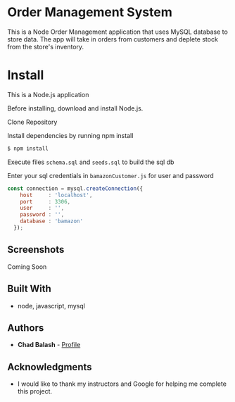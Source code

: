 # Order Management System

This is a Node Order Management application that uses MySQL database to store data. The app will take in orders from customers and deplete stock from the store's inventory.

# Install
This is a Node.js application

Before installing, download and install Node.js.

Clone Repository

Install dependencies by running npm install

```javascript
$ npm install
```

Execute files `schema.sql` and `seeds.sql` to build the sql db

Enter your sql credentials in `bamazonCustomer.js` for user and password

```javascript
const connection = mysql.createConnection({
    host     : 'localhost',
    port     : 3306,
    user     : '',
    password : '',
    database : 'bamazon'
  });
  ```


## Screenshots

Coming Soon

## Built With

* node, javascript, mysql

## Authors

* **Chad Balash** - [Profile](https://github.com/chad-balash)

## Acknowledgments

* I would like to thank my instructors and Google for helping me complete this project.
